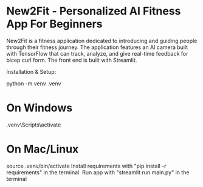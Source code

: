 # New2Fit - Personalized AI Fitness App For Beginners
New2Fit is a fitness application dedicated to introducing and guiding people through their fitness journey. The application features an AI camera built with TensorFlow
that can track, analyze, and give real-time feedback for bicep curl form. The front end is built with Streamlit.

Installation & Setup:

python -m venv .venv
# On Windows
.venv\Scripts\activate
# On Mac/Linux
source .venv/bin/activate
Install requirements with "pip install -r requirements" in the terminal.
Run app with "streamlit run main.py" in the terminal
